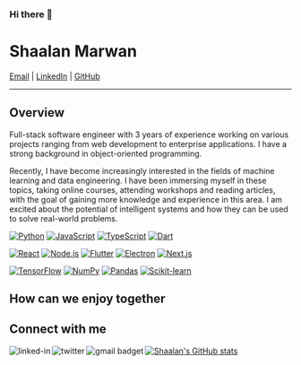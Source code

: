 ### Hi there 👋

<!--
**ShaalanMarwan/ShaalanMarwan** is a ✨ _special_ ✨ repository because its `README.md` (this file) appears on your GitHub profile.

<!-- Here are some ideas to get you started:-->

<!-- <h1 style="center">Hi there , I am Shaalan Marwan</h1> -->
<!-- - 🔭 I’m currently working on software developer </br> -->
<!-- - 🌱 I’m currently learning to be Full Stack developer </br>  -->
<!-- -- 👯 I’m looking to collaborate on ... </br> -->
<!-- - 🤔 I’m looking for help with advance topics</br> -->
<!-- - 💬 Ask me about -->
<!-- - 😄 Pronouns: ... -->
<!-- - ⚡ Fun fact: ... -->

# Shaalan Marwan

[Email](mailto:shaalanmarwan98@gmail.com) | [LinkedIn](https://www.linkedin.com/in/shaalanmarwan/) | [GitHub](https://github.com/ShaalanMarwan)

---

## Overview
Full-stack software engineer with 3 years of experience working on various projects ranging from web development to enterprise applications. I have a strong background in object-oriented programming.

Recently, I have become increasingly interested in the fields of machine learning and data engineering. I have been immersing myself in these topics, taking online courses, attending workshops and reading articles, with the goal of gaining more knowledge and experience in this area. I am excited about the potential of intelligent systems and how they can be used to solve real-world problems.


[![Python](https://img.shields.io/badge/-Python-3776AB?style=flat-square&logo=python&logoColor=white)](https://www.python.org/)
[![JavaScript](https://img.shields.io/badge/-JavaScript-F7DF1E?style=flat-square&logo=javascript&logoColor=white)](https://developer.mozilla.org/en-US/docs/Web/JavaScript)
[![TypeScript](https://img.shields.io/badge/-TypeScript-3178C6?style=flat-square&logo=typescript&logoColor=white)](https://www.typescriptlang.org/)
[![Dart](https://img.shields.io/badge/-Dart-0175C2?style=flat-square&logo=dart&logoColor=white)](https://dart.dev/)


[![React](https://img.shields.io/badge/-ReactJS-61DAFB?style=flat-square&logo=react&logoColor=white)](https://reactjs.org/)
[![Node.js](https://img.shields.io/badge/-NodeJS-339933?style=flat-square&logo=node.js&logoColor=white)](https://nodejs.org/)
[![Flutter](https://img.shields.io/badge/-Flutter-02569B?style=flat-square&logo=flutter&logoColor=white)](https://flutter.dev/)
[![Electron](https://img.shields.io/badge/-ElectronJS-47848F?style=flat-square&logo=electron&logoColor=white)](https://www.electronjs.org/)
[![Next.js](https://img.shields.io/badge/-NextJS-000000?style=flat-square&logo=next.js&logoColor=white)](https://nextjs.org/)


[![TensorFlow](https://img.shields.io/badge/-TensorFlow-FF6F00?style=flat-square&logo=tensorflow&logoColor=white)](https://www.tensorflow.org/)
[![NumPy](https://img.shields.io/badge/-NumPy-013243?style=flat-square&logo=numpy&logoColor=white)](https://numpy.org/)
[![Pandas](https://img.shields.io/badge/-Pandas-150458?style=flat-square&logo=pandas&logoColor=white)](https://pandas.pydata.org/)
[![Scikit-learn](https://img.shields.io/badge/-Scikit--learn-F7931E?style=flat-square&logo=scikit-learn&logoColor=white)](https://scikit-learn.org/)

## How can we enjoy together 

## Connect with me
[<img align="left" alt="linked-in" src="https://img.shields.io/badge/linkedin-%230077B5.svg?&style=for-the-badge&logo=linkedin&logoColor=white" />](https://www.linkedin.com/in/shaalanmarwan/)
[<img align="left" alt="twitter" src="https://img.shields.io/badge/twitter-%231DA1F2.svg?&style=for-the-badge&logo=twitter&logoColor=white" />](https://twitter.com/shaalan_marwan)
[<img align="left" alt="gmail badget" src="https://img.shields.io/badge/Gmail-D14836?style=for-the-badge&logo=gmail&logoColor=white" />](mailto:salsanjary@gmail.com)



[![Shaalan's GitHub stats](https://github-readme-stats.vercel.app/api?username=ShaalanMarwan&show_icons=true&theme=radical)](https://github.com/shaalanmarwan98/github-readme-stats)



